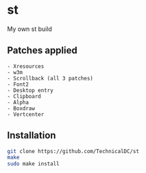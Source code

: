 # st
My own st build

## Patches applied

	- Xresources
	- w3m
	- Scrollback (all 3 patches)
	- Font2
	- Desktop entry
	- Clipboard
	- Alpha
	- Boxdraw
	- Vertcenter

## Installation

```bash
git clone https://github.com/TechnicalDC/st
make
sudo make install
```
